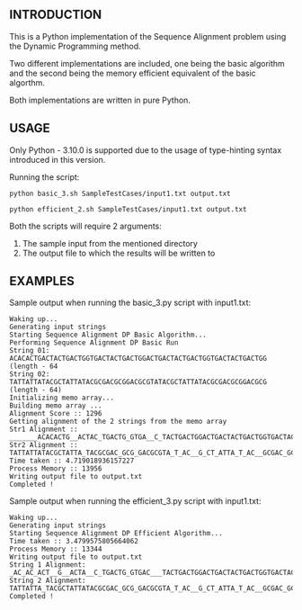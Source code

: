 ## INTRODUCTION

This is a Python implementation of the Sequence Alignment problem using the Dynamic Programming method.

Two different implementations are included, one being the basic algorithm and the second being the memory efficient equivalent of the basic algorthm.

Both implementations are written in pure Python.

## USAGE

Only Python - 3.10.0 is supported due to the usage of type-hinting syntax introduced in this version.

Running the script:
```
python basic_3.sh SampleTestCases/input1.txt output.txt
```
```
python efficient_2.sh SampleTestCases/input1.txt output.txt
```
Both the scripts will require 2 arguments:
1. The sample input from the mentioned directory
2. The output file to which the results will be written to

## EXAMPLES

Sample output when running the basic_3.py script with input1.txt:

```
Waking up...
Generating input strings
Starting Sequence Alignment DP Basic Algorithm...
Performing Sequence Alignment DP Basic Run
String 01: ACACACTGACTACTGACTGGTGACTACTGACTGGACTGACTACTGACTGGTGACTACTGACTGG (length - 64
String 02: TATTATTATACGCTATTATACGCGACGCGGACGCGTATACGCTATTATACGCGACGCGGACGCG (length - 64)
Initializing memo array...
Building memo array ...
Alignment Score :: 1296
Getting alignment of the 2 strings from the memo array
Str1 Alignment :: _______ACACACTG__ACTAC_TGACTG_GTGA__C_TACTGACTGGACTGACTACTGACTGGTGACTAC_TGACTG_G
Str2 Alignment :: TATTATTATACGCTATTA_TACGCGAC_GCG_GACGCGTA_T_AC__G_CT_ATTA_T_AC__GCGAC_GCG_GAC_GCG
Time taken :: 4.719018936157227
Process Memory :: 13956
Writing output file to output.txt
Completed !
```

Sample output when running the efficient_3.py script with input1.txt:

```
Waking up...
Generating input strings
Starting Sequence Alignment DP Efficient Algorithm...
Time taken :: 3.4799575805664062
Process Memory :: 13344
Writing output file to output.txt
String 1 Alignment: _AC_AC_ACT__G__ACTA__C_TGACTG_GTGAC___TACTGACTGGACTGACTACTGACTGGTGACTACTG_ACTG_G
String 2 Alignment: TATTATTA_TACGCTATTATACGCGAC_GCG_GACGCGTA_T_AC__G_CT_ATTA_T_AC__GCGAC_GC_GGAC_GCG
Completed !
```